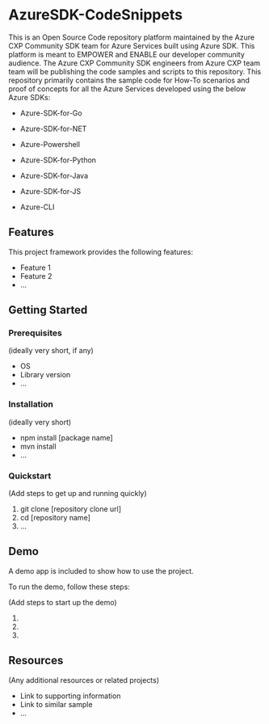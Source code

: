 # AzureSDK-CodeSnippets

This is an Open Source Code repository platform maintained by the Azure CXP Community SDK team for Azure Services built using Azure SDK. This platform is meant to EMPOWER and ENABLE our developer community audience. The Azure CXP Community SDK engineers from Azure CXP team team will be publishing the code samples and scripts to this repository. This repository primarily contains the sample code for How-To scenarios and proof of concepts for all the Azure Services developed using the below Azure SDKs:

* Azure-SDK-for-Go

* Azure-SDK-for-NET

* Azure-Powershell

* Azure-SDK-for-Python

* Azure-SDK-for-Java

* Azure-SDK-for-JS

* Azure-CLI

## Features

This project framework provides the following features:

* Feature 1
* Feature 2
* ...

## Getting Started

### Prerequisites

(ideally very short, if any)

- OS
- Library version
- ...

### Installation

(ideally very short)

- npm install [package name]
- mvn install
- ...

### Quickstart
(Add steps to get up and running quickly)

1. git clone [repository clone url]
2. cd [repository name]
3. ...


## Demo

A demo app is included to show how to use the project.

To run the demo, follow these steps:

(Add steps to start up the demo)

1.
2.
3.

## Resources

(Any additional resources or related projects)

- Link to supporting information
- Link to similar sample
- ...
